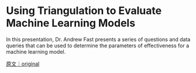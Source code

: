 
# Using Triangulation to Evaluate Machine Learning Models

In this presentation, Dr. Andrew Fast presents a series of questions and data queries that can be used to determine the parameters of effectiveness for a machine learning model.

[原文｜original](https://insights.sei.cmu.edu/library/using-triangulation-to-evaluate-machine-learning-models/)
        